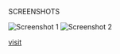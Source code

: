 SCREENSHOTS

![Screenshot 1](https://user-images.githubusercontent.com/93590497/197412936-056e7f04-397b-4295-aa0a-ee57536ad7b7.png)
![Screenshot 2](https://user-images.githubusercontent.com/93590497/197413021-d66e65a1-9b70-49d4-ba72-6dc4a0b8c53d.png)



<a href="index.html">visit</a>
